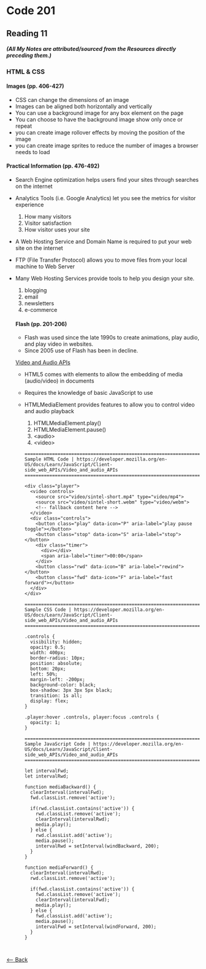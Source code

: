# Code 201
## Reading 11
##### (All My Notes are attributed/sourced from the Resources directly preceding them.)

### HTML & CSS
#### Images (pp. 406-427)
* CSS can change the dimensions of an image
* Images can be aligned both horizontally and vertically
* You can use a background image for any box element on the page
* You can choose to have the background image show only once or repeat
* you can create image rollover effects by moving the position of the image
* you can create image sprites to reduce the number of images a browser needs to load

#### Practical Information (pp. 476-492)
* Search Engine optimization helps users find your sites through searches on the internet
* Analytics Tools (i.e. Google Analytics) let you see the metrics for visitor experience
  1. How many visitors
  1. Visitor satisfaction
  1. How visitor uses your site
* A Web Hosting Service and Domain Name is required to put your web site on the internet
* FTP (File Transfer Protocol) allows you to move files from your local machine to Web Server
* Many Web Hosting Services provide tools to help you design your site.
  1. blogging
  1. email
  1. newsletters
  1. e-commerce

  #### Flash (pp. 201-206)
  * Flash was used since the late 1990s to create animations, play audio, and play video in websites.
  * Since 2005 use of Flash has been in decline.

  [Video and Audio APIs](https://developer.mozilla.org/en-US/docs/Learn/JavaScript/Client-side_web_APIs/Video_and_audio_APIs)
  * HTML5 comes with elements to allow the embedding of media (audio/video) in documents
  * Requires the knowledge of basic JavaScript to use
  * HTMLMediaElement provides features to allow you to control video and audio playback
    1. HTMLMediaElement.play()
    1. HTMLMediaElement.pause()
    1. \<audio\>
    1. \<video\>

    ```
    ======================================================================================================================
    Sample HTML Code | https://developer.mozilla.org/en-US/docs/Learn/JavaScript/Client-side_web_APIs/Video_and_audio_APIs   
    ======================================================================================================================

    <div class="player">
      <video controls>
        <source src="video/sintel-short.mp4" type="video/mp4">
        <source src="video/sintel-short.webm" type="video/webm">
        <!-- fallback content here -->
      </video>
      <div class="controls">
        <button class="play" data-icon="P" aria-label="play pause toggle"></button>
        <button class="stop" data-icon="S" aria-label="stop"></button>
        <div class="timer">
          <div></div>
          <span aria-label="timer">00:00</span>
        </div>
        <button class="rwd" data-icon="B" aria-label="rewind"></button>
        <button class="fwd" data-icon="F" aria-label="fast forward"></button>
      </div>
    </div>
    
    =====================================================================================================================
    Sample CSS Code | https://developer.mozilla.org/en-US/docs/Learn/JavaScript/Client-side_web_APIs/Video_and_audio_APIs   
    =====================================================================================================================

    .controls {
      visibility: hidden;
      opacity: 0.5;
      width: 400px;
      border-radius: 10px;
      position: absolute;
      bottom: 20px;
      left: 50%;
      margin-left: -200px;
      background-color: black;
      box-shadow: 3px 3px 5px black;
      transition: 1s all;
      display: flex;
    }

    .player:hover .controls, player:focus .controls {
      opacity: 1;
    }

    ============================================================================================================================
    Sample JavaScript Code | https://developer.mozilla.org/en-US/docs/Learn/JavaScript/Client-side_web_APIs/Video_and_audio_APIs   
    ============================================================================================================================

    let intervalFwd;
    let intervalRwd;

    function mediaBackward() {
      clearInterval(intervalFwd);
      fwd.classList.remove('active');

      if(rwd.classList.contains('active')) {
        rwd.classList.remove('active');
        clearInterval(intervalRwd);
        media.play();
      } else {
        rwd.classList.add('active');
        media.pause();
        intervalRwd = setInterval(windBackward, 200);
      }
    }

    function mediaForward() {
      clearInterval(intervalRwd);
      rwd.classList.remove('active');

      if(fwd.classList.contains('active')) {
        fwd.classList.remove('active');
        clearInterval(intervalFwd);
        media.play();
      } else {
        fwd.classList.add('active');
        media.pause();
        intervalFwd = setInterval(windForward, 200);
      }
    }
  ```


[<-- Back](../README.md)
